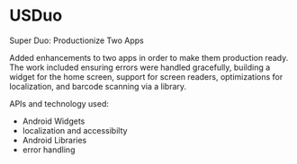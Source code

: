 # USDuo
Super Duo: Productionize Two Apps

Added enhancements to two apps in order to make them production ready. The work included ensuring errors were handled gracefully, building a widget for the home screen, support for screen readers, optimizations for localization, and barcode scanning via a library.

APIs and technology used:
- Android Widgets
- localization and accessibilty 
- Android Libraries
- error handling
